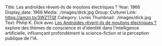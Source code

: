 Title: Les androïdes rêvent-ils de moutons électriques ?
Year: 1966
Display_date: 1966
Media: ./images/dick.jpg
Group: Culturel
Link: https://amzn.to/3WZ1TQf
Category: Livres
Thumbnail: ./images/dick.jpg
Text: Philip K. Dick avec <a href="https://amzn.to/3WZ1TQf" target="_blank">Les Androïdes rêvent-ils de moutons électriques ?</a> explore des thèmes de conscience et d'identité dans l'intelligence artificielle, influençant profondément la science-fiction et la perception publique de l'IA.